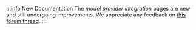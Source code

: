 :::info New Documentation
The *model provider integration* pages are new and still undergoing improvements. We appreciate any feedback on [this forum thread](https://forum.weaviate.io/t/documentation-new-model-provider-integrations-pages/2181).
:::
